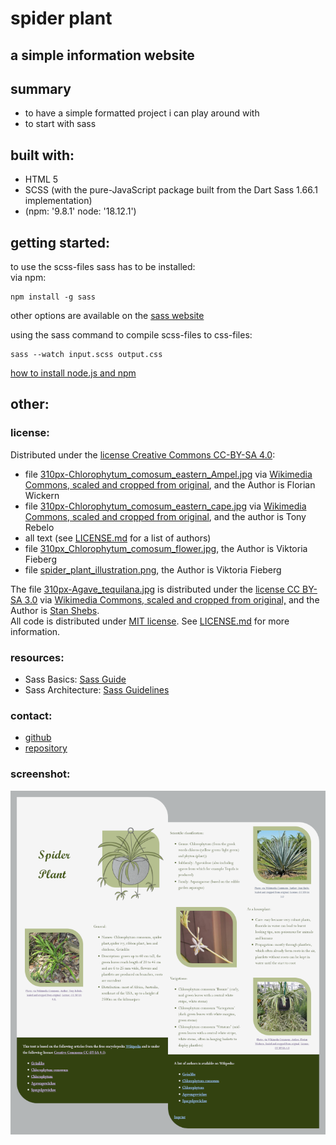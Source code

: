 # spider plant
 ## a simple information website
 ## summary
 * to have a simple formatted project i can play around with  
 * to start with sass
  ## built with:
 * HTML 5  
 * SCSS (with the pure-JavaScript package built from the Dart Sass 1.66.1 implementation)  
 * (npm: '9.8.1' node: '18.12.1')
 ## getting started:
 to use the scss-files sass has to be installed:  
 via npm:  

    npm install -g sass
 other options are available on the [sass website](https://sass-lang.com/install/)

 using the sass command to compile scss-files to css-files:

    sass --watch input.scss output.css

 [how to install node.js and npm](https://docs.npmjs.com/downloading-and-installing-node-js-and-npm)
 ## other:
 ### license:
 Distributed under the [license Creative Commons CC-BY-SA 4.0](https://creativecommons.org/licenses/by-sa/4.0/deed.de):  
 * file [310px-Chlorophytum_comosum_eastern_Ampel.jpg](assets/images/310px_Chlorophytum_comosum_Ampel.jpg) via [Wikimedia Commons, scaled and cropped from original](https://commons.wikimedia.org/wiki/File:Chlorophytum_comosum_Ampel.jpg), and the Author is Florian Wickern
  * file [310px-Chlorophytum_comosum_eastern_cape.jpg](assets/images/310px_Chlorophytum_comosum_eastern_cape.jpg) via [Wikimedia Commons, scaled and cropped from original](https://commons.wikimedia.org/wiki/File:Chlorophytum_comosum_eastern_cape.jpg), and the author is Tony Rebelo
  * all text (see [LICENSE.md](LICENSE.md) for a list of authors)
  * file [310px_Chlorophytum_comosum_flower.jpg](assets/images/310px_Chlorophytum_comosum_flower.jpg), the Author is Viktoria Fieberg
  * file [spider_plant_illustration.png](assets/images/spider_plant_illustration.png), the Author is Viktoria Fieberg

The file [310px-Agave_tequilana.jpg](assets/images/310px-Agave_tequilana.jpg) is distributed under the [license CC BY-SA 3.0](http://creativecommons.org/licenses/by-sa/3.0/) via [Wikimedia Commons, scaled and cropped from original,](https://commons.wikimedia.org/wiki/File:Agave_tequilana_1.jpg) and the Author is [Stan Shebs](https://en.wikipedia.org/wiki/User:Stan_Shebs).  
All code is distributed under [MIT license](https://spdx.org/licenses/MIT.html). See [LICENSE.md](LICENSE.md) for more information.
 ### resources:
 * Sass Basics: [Sass Guide](https://sass-lang.com/guide/)  
 * Sass Architecture: [Sass Guidelines](https://sass-guidelin.es/#about-sass)  
 ### contact:
* [github](https://github.com/fiebergviktoria)  
* [repository](https://github.com/fiebergviktoria/spider_plant)
### screenshot:
 ![Screenshot of the Spider Plant Website](<assets/images/Screenshot 2023-09-28 at 10-20-48 Spider Plant.png>)
